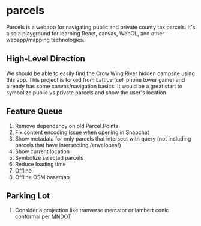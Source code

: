 # parcels

Parcels is a webapp for navigating public and private county tax parcels. It's also a playground for learning React, canvas, WebGL, and other webapp/mapping technologies.

## High-Level Direction

We should be able to easily find the Crow Wing River hidden campsite using this app. This project is forked from Lattice (cell phone tower game) and already has some canvas/navigation basics. It would be a great start to symbolize public vs private parcels and show the user's location.

## Feature Queue

1. Remove dependency on old Parcel.Points
1. Fix content encoding issue when opening in Snapchat
1. Show metadata for only parcels that intersect with query (not including parcels that have intersecting /envelopes/)
1. Show current location
1. Symbolize selected parcels
1. Reduce loading time
1. Offline
1. Offline OSM basemap

## Parking Lot

1. Consider a projection like tranverse mercator or lambert conic conformal [per MNDOT](https://www.dot.state.mn.us/surveying/pdf/mncoordsys.pdf)
